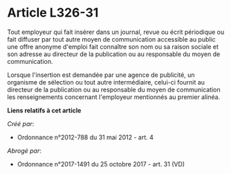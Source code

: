 # Article L326-31

Tout employeur qui fait insérer dans un journal, revue ou écrit périodique ou fait diffuser par tout autre moyen de
communication accessible au public une offre anonyme d'emploi fait connaître son nom ou sa raison sociale et son adresse au
directeur de la publication ou au responsable du moyen de communication.

Lorsque l'insertion est demandée par une agence de publicité, un organisme de sélection ou tout autre intermédiaire, celui-ci
fournit au directeur de la publication ou au responsable du moyen de communication les renseignements concernant l'employeur
mentionnés au premier alinéa.

**Liens relatifs à cet article**

_Créé par_:

  - Ordonnance n°2012-788 du 31 mai 2012 - art. 4

_Abrogé par_:

  - Ordonnance n°2017-1491 du 25 octobre 2017 - art. 31 (VD)
